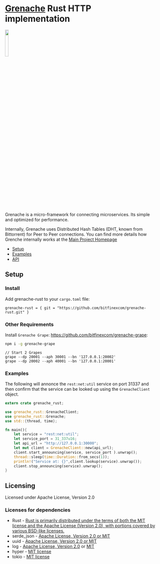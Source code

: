 # [Grenache](https://github.com/bitfinexcom/grenache) Rust HTTP implementation

<img src="https://raw.githubusercontent.com/bitfinexcom/grenache-nodejs-http/master/logo.png" width="15%" />

Grenache is a micro-framework for connecting microservices. Its simple and optimized for performance.

Internally, Grenache uses Distributed Hash Tables (DHT, known from Bittorrent) for Peer to Peer connections. You can find more details how Grenche internally works at the [Main Project Homepage](https://github.com/bitfinexcom/grenache)

 - [Setup](#setup)
 - [Examples](#examples)
 - [API](#api)

## Setup

### Install
Add grenache-rust to your `cargo.toml` file:
```
grenache-rust = { git = "https://github.com/bitfinexcom/grenache-rust.git" }
```

### Other Requirements

Install `Grenache Grape`: https://github.com/bitfinexcom/grenache-grape:

```bash
npm i -g grenache-grape
```

```
// Start 2 Grapes
grape --dp 20001 --aph 30001 --bn '127.0.0.1:20002'
grape --dp 20002 --aph 40001 --bn '127.0.0.1:20001'
```

### Examples
The following will annonce the `rest:net:util` service on port 31337 and then confirm that the service can be looked up using the `GrenacheClient` object.
```rust
extern crate grenache_rust;

use grenache_rust::GrenacheClient;
use grenache_rust::Grenache;
use std::{thread, time};

fn main(){
    let service = "rest:net:util";
    let service_port = 31_337u16;
    let api_url = "http://127.0.0.1:30000";
    let mut client = GrenacheClient::new(api_url);
    client.start_announcing(service, service_port ).unwrap();
    thread::sleep(time::Duration::from_secs(1));
    println!("Service at: {}",client.lookup(service).unwrap());
    client.stop_announcing(service).unwrap();
}
```

## Licensing
Licensed under Apache License, Version 2.0
 
### Licenses for dependencies
- Rust - [
Rust is primarily distributed under the terms of both the MIT license and the Apache License (Version 2.0), with portions covered by various BSD-like licenses.](https://github.com/rust-lang/rust#license)
- serde_json - [Apache License, Version 2.0 or MIT](https://github.com/serde-rs/json/tree/493bad102fa42fea6f1365fc5809bacfbd423adb#license)
- uuid - [Apache License, Version 2.0 or MIT](https://github.com/uuid-rs/uuid/blob/cdd5528d46ec8f7c7595615b366b4fe301818f9f/COPYRIGHT)
- log - [Apache License, Version 2.0](https://github.com/rust-lang-nursery/log/blob/1a9a8275f5d84d50b756437524da5ff8273ef99b/LICENSE-APACHE) or [MIT](https://github.com/rust-lang-nursery/log/blob/1a9a8275f5d84d50b756437524da5ff8273ef99b/LICENSE-MIT)
- hyper - [MIT license](https://github.com/hyperium/hyper/blob/fdd04134187fe0c1a0b446577300e0bb391183ae/LICENSE)
- tokio - [MIT license](https://github.com/tokio-rs/tokio/blob/11e2af66a82c1cb710f9a07ae9450fcb25e67a1e/LICENSE)

